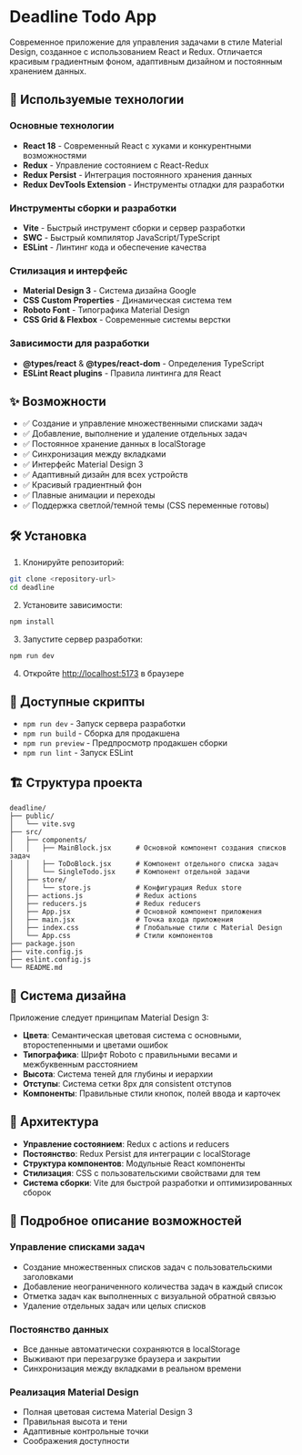 # Deadline Todo App

Современное приложение для управления задачами в стиле Material Design, созданное с использованием React и Redux. Отличается красивым градиентным фоном, адаптивным дизайном и постоянным хранением данных.

## 🚀 Используемые технологии

### Основные технологии

- **React 18** - Современный React с хуками и конкурентными возможностями
- **Redux** - Управление состоянием с React-Redux
- **Redux Persist** - Интеграция постоянного хранения данных
- **Redux DevTools Extension** - Инструменты отладки для разработки

### Инструменты сборки и разработки

- **Vite** - Быстрый инструмент сборки и сервер разработки
- **SWC** - Быстрый компилятор JavaScript/TypeScript
- **ESLint** - Линтинг кода и обеспечение качества

### Стилизация и интерфейс

- **Material Design 3** - Система дизайна Google
- **CSS Custom Properties** - Динамическая система тем
- **Roboto Font** - Типографика Material Design
- **CSS Grid & Flexbox** - Современные системы верстки

### Зависимости для разработки

- **@types/react** & **@types/react-dom** - Определения TypeScript
- **ESLint React plugins** - Правила линтинга для React

## ✨ Возможности

- ✅ Создание и управление множественными списками задач
- ✅ Добавление, выполнение и удаление отдельных задач
- ✅ Постоянное хранение данных в localStorage
- ✅ Синхронизация между вкладками
- ✅ Интерфейс Material Design 3
- ✅ Адаптивный дизайн для всех устройств
- ✅ Красивый градиентный фон
- ✅ Плавные анимации и переходы
- ✅ Поддержка светлой/темной темы (CSS переменные готовы)

## 🛠️ Установка

1. Клонируйте репозиторий:

```bash
git clone <repository-url>
cd deadline
```

2. Установите зависимости:

```bash
npm install
```

3. Запустите сервер разработки:

```bash
npm run dev
```

4. Откройте [http://localhost:5173](http://localhost:5173) в браузере

## 📜 Доступные скрипты

- `npm run dev` - Запуск сервера разработки
- `npm run build` - Сборка для продакшена
- `npm run preview` - Предпросмотр продакшен сборки
- `npm run lint` - Запуск ESLint

## 🏗️ Структура проекта

```
deadline/
├── public/
│   └── vite.svg
├── src/
│   ├── components/
│   │   ├── MainBlock.jsx      # Основной компонент создания списков задач
│   │   ├── ToDoBlock.jsx      # Компонент отдельного списка задач
│   │   └── SingleTodo.jsx     # Компонент отдельной задачи
│   ├── store/
│   │   └── store.js           # Конфигурация Redux store
│   ├── actions.js             # Redux actions
│   ├── reducers.js            # Redux reducers
│   ├── App.jsx                # Основной компонент приложения
│   ├── main.jsx               # Точка входа приложения
│   ├── index.css              # Глобальные стили с Material Design
│   └── App.css                # Стили компонентов
├── package.json
├── vite.config.js
├── eslint.config.js
└── README.md
```

## 🎨 Система дизайна

Приложение следует принципам Material Design 3:

- **Цвета**: Семантическая цветовая система с основными, второстепенными и цветами ошибок
- **Типографика**: Шрифт Roboto с правильными весами и межбуквенным расстоянием
- **Высота**: Система теней для глубины и иерархии
- **Отступы**: Система сетки 8px для consistent отступов
- **Компоненты**: Правильные стили кнопок, полей ввода и карточек

## 🔧 Архитектура

- **Управление состоянием**: Redux с actions и reducers
- **Постоянство**: Redux Persist для интеграции с localStorage
- **Структура компонентов**: Модульные React компоненты
- **Стилизация**: CSS с пользовательскими свойствами для тем
- **Система сборки**: Vite для быстрой разработки и оптимизированных сборок

## 🌟 Подробное описание возможностей

### Управление списками задач

- Создание множественных списков задач с пользовательскими заголовками
- Добавление неограниченного количества задач в каждый список
- Отметка задач как выполненных с визуальной обратной связью
- Удаление отдельных задач или целых списков

### Постоянство данных

- Все данные автоматически сохраняются в localStorage
- Выживают при перезагрузке браузера и закрытии
- Синхронизация между вкладками в реальном времени

### Реализация Material Design

- Полная цветовая система Material Design 3
- Правильная высота и тени
- Адаптивные контрольные точки
- Соображения доступности
